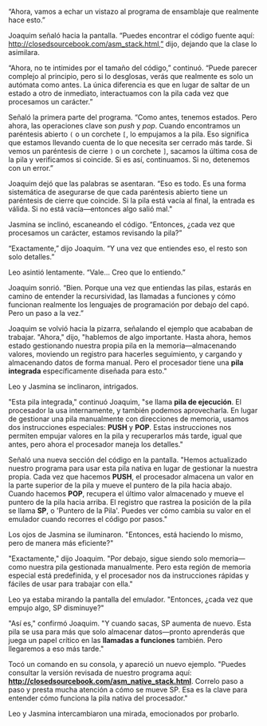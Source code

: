 “Ahora, vamos a echar un vistazo al programa de ensamblaje que realmente hace esto.”

Joaquim señaló hacia la pantalla. “Puedes encontrar el código fuente aquí: http://closedsourcebook.com/asm_stack.html,” dijo, dejando que la clase lo asimilara.

“Ahora, no te intimides por el tamaño del código,” continuó. “Puede parecer complejo al principio, pero si lo desglosas, verás que realmente es solo un autómata como antes. La única diferencia es que en lugar de saltar de un estado a otro de inmediato, interactuamos con la pila cada vez que procesamos un carácter.”

Señaló la primera parte del programa. “Como antes, tenemos estados. Pero ahora, las operaciones clave son *push* y *pop*. Cuando encontramos un paréntesis abierto `(` o un corchete `[`, lo empujamos a la pila. Eso significa que estamos llevando cuenta de lo que necesita ser cerrado más tarde. Si vemos un paréntesis de cierre `)` o un corchete `]`, sacamos la última cosa de la pila y verificamos si coincide. Si es así, continuamos. Si no, detenemos con un error.”

Joaquim dejó que las palabras se asentaran. “Eso es todo. Es una forma sistemática de asegurarse de que cada paréntesis abierto tiene un paréntesis de cierre que coincide. Si la pila está vacía al final, la entrada es válida. Si no está vacía—entonces algo salió mal."

Jasmina se inclinó, escaneando el código. “Entonces, ¿cada vez que procesamos un carácter, estamos revisando la pila?”

“Exactamente,” dijo Joaquim. “Y una vez que entiendes eso, el resto son solo detalles.”

Leo asintió lentamente. “Vale… Creo que lo entiendo.”

Joaquim sonrió. “Bien. Porque una vez que entiendas las pilas, estarás en camino de entender la recursividad, las llamadas a funciones y cómo funcionan realmente los lenguajes de programación por debajo del capó. Pero un paso a la vez.”

Joaquim se volvió hacia la pizarra, señalando el ejemplo que acababan de trabajar. "Ahora," dijo, "hablemos de algo importante. Hasta ahora, hemos estado gestionando nuestra propia pila en la memoria—almacenando valores, moviendo un registro para hacerles seguimiento, y cargando y almacenando datos de forma manual. Pero el procesador tiene una **pila integrada** específicamente diseñada para esto."

Leo y Jasmina se inclinaron, intrigados.

"Esta pila integrada," continuó Joaquim, "se llama **pila de ejecución**. El procesador la usa internamente, y también podemos aprovecharla. En lugar de gestionar una pila manualmente con direcciones de memoria, usamos dos instrucciones especiales: **PUSH** y **POP**. Estas instrucciones nos permiten empujar valores en la pila y recuperarlos más tarde, igual que antes, pero ahora el procesador maneja los detalles."

Señaló una nueva sección del código en la pantalla. "Hemos actualizado nuestro programa para usar esta pila nativa en lugar de gestionar la nuestra propia. Cada vez que hacemos **PUSH**, el procesador almacena un valor en la parte superior de la pila y mueve el puntero de la pila hacia abajo. Cuando hacemos **POP**, recupera el último valor almacenado y mueve el puntero de la pila hacia arriba. El registro que rastrea la posición de la pila se llama **SP**, o 'Puntero de la Pila'. Puedes ver cómo cambia su valor en el emulador cuando recorres el código por pasos."

Los ojos de Jasmina se iluminaron. "Entonces, está haciendo lo mismo, pero de manera más eficiente?"

"Exactamente," dijo Joaquim. "Por debajo, sigue siendo solo memoria—como nuestra pila gestionada manualmente. Pero esta región de memoria especial está predefinida, y el procesador nos da instrucciones rápidas y fáciles de usar para trabajar con ella."

Leo ya estaba mirando la pantalla del emulador. "Entonces, ¿cada vez que empujo algo, SP disminuye?"

"Así es," confirmó Joaquim. "Y cuando sacas, SP aumenta de nuevo. Esta pila se usa para más que solo almacenar datos—pronto aprenderás que juega un papel crítico en las **llamadas a funciones** también. Pero llegaremos a eso más tarde."

Tocó un comando en su consola, y apareció un nuevo ejemplo. "Puedes consultar la versión revisada de nuestro programa aquí: **http://closedsourcebook.com/asm_native_stack.html**. Correlo paso a paso y presta mucha atención a cómo se mueve SP. Esa es la clave para entender cómo funciona la pila nativa del procesador."

Leo y Jasmina intercambiaron una mirada, emocionados por probarlo.